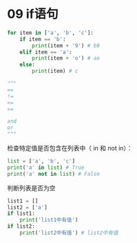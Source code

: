 # 09 if语句

```python
for item in ['a', 'b', 'c']:
    if item == 'b':
        print(item + '9') # b9
    elif item == 'a':
        print(item + 'o') # ao
    else:
        print(item) # c
```

```python
"""
==
!=
<=
>=

and
or
"""
```

检查特定值是否包含在列表中（ in 和 not in）：

```python
list = ['a', 'b', 'c']
print('a' in list) # True
print('a' not in list) # False
```

判断列表是否为空

```python
list1 = []
list2 = ['a']
if list1:
    print('list1中有值')
if list2:
    print('list2中有值') # list2中有值
```

